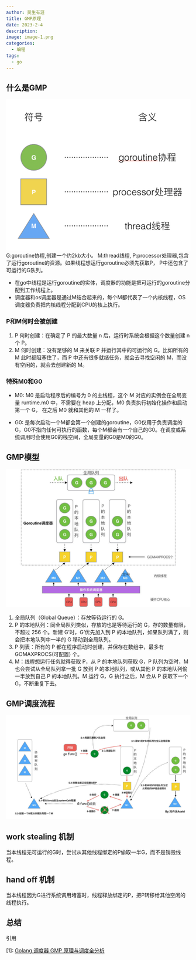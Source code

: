 ```yaml
---
author: 吴生有涯
title: GMP原理
date: 2023-2-4
description: 
image: image-1.png
categories:
  - 编程
tags:
  - go
---
```

## 什么是GMP
![Alt text](image-1.png)
G:goroutine协程,创建一个约2kb大小。
M:thread线程,
P:processor处理器,包含了运行goroutine的资源。如果线程想运行goroutine必须先获取P，
P中还包含了可运行的G队列。
- 在go中线程是运行goroutine的实体，调度器的功能是把可运行的goroutine分配到工作线程上。
- 调度器和os调度器是通过M结合起来的，每个M都代表了一个内核线程，OS调度器负责把内核线程分配到CPU的核上执行。
### P和M何时会被创建
1. P 何时创建：在确定了 P 的最大数量 n 后，运行时系统会根据这个数量创建 n 个 P。
2. M 何时创建：没有足够的 M 来关联 P 并运行其中的可运行的 G。比如所有的 M 此时都阻塞住了，而 P 中还有很多就绪任务，就会去寻找空闲的 M，而没有空闲的，就会去创建新的 M。
### 特殊M0和G0
- M0: M0 是启动程序后的编号为 0 的主线程，这个 M 对应的实例会在全局变量 runtime.m0 中，不需要在 heap 上分配，M0 负责执行初始化操作和启动第一个 G， 在之后 M0 就和其他的 M 一样了。

- G0: 是每次启动一个M都会第一个创建的goroutine，G0仅用于负责调度的G，G0不指向任何可执行的函数，每个M都会有一个自己的G0。在调度或系统调用时会使用G0的栈空间，全局变量的G0是M0的G0。
## GMP模型
![Alt text](image-2.png)
1. 全局队列（Global Queue）：存放等待运行的 G。
2. P 的本地队列：同全局队列类似，存放的也是等待运行的 G，存的数量有限，不超过 256 个。新建 G’时，G’优先加入到 P 的本地队列，如果队列满了，则会把本地队列中一半的 G 移动到全局队列。
3. P 列表：所有的 P 都在程序启动时创建，并保存在数组中，最多有 GOMAXPROCS(可配置) 个。
4. M：线程想运行任务就得获取 P，从 P 的本地队列获取 G，P 队列为空时，M 也会尝试从全局队列拿一批 G 放到 P 的本地队列，或从其他 P 的本地队列偷一半放到自己 P 的本地队列。M 运行 G，G 执行之后，M 会从 P 获取下一个 G，不断重复下去。

## GMP调度流程
![Alt text](image.jpg)

## work stealing 机制
当本线程无可运行的G时，尝试从其他线程绑定的P偷取一半G，而不是销毁线程。
## hand off 机制
当本线程因为G进行系统调用堵塞时，线程释放绑定的P，把P转移给其他空闲的线程执行。

## 总结

引用

[1]: [Golang 调度器 GMP 原理与调度全分析](https://learnku.com/articles/41728)